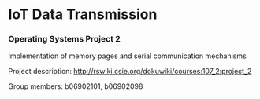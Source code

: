 # IoT Data Transmission
### Operating Systems Project 2
Implementation of memory pages and serial communication mechanisms

Project description: http://rswiki.csie.org/dokuwiki/courses:107_2:project_2


Group members: b06902101, b06902098
